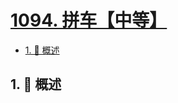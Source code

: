 # [1094. 拼车【中等】](https://github.com/tnotesjs/TNotes.leetcode/tree/main/notes/1094.%20%E6%8B%BC%E8%BD%A6%E3%80%90%E4%B8%AD%E7%AD%89%E3%80%91)

<!-- region:toc -->

- [1. 📝 概述](#1--概述)

<!-- endregion:toc -->

## 1. 📝 概述
